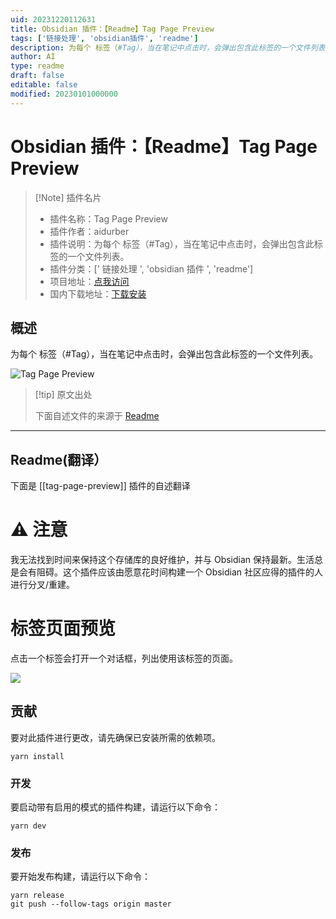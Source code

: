 ```yaml
---
uid: 20231220112631
title: Obsidian 插件：【Readme】Tag Page Preview
tags: ['链接处理', 'obsidian插件', 'readme']
description: 为每个 标签（#Tag），当在笔记中点击时，会弹出包含此标签的一个文件列表。
author: AI
type: readme
draft: false
editable: false
modified: 20230101000000
---
```


# Obsidian 插件：【Readme】Tag Page Preview

> [!Note] 插件名片
> - 插件名称：Tag Page Preview
> - 插件作者：aidurber
> - 插件说明：为每个 标签（#Tag），当在笔记中点击时，会弹出包含此标签的一个文件列表。
> - 插件分类：[' 链接处理 ', 'obsidian 插件 ', 'readme']
> - 项目地址：[点我访问](https://github.com/aidurber/tag-page-preview)
> - 国内下载地址：[下载安装](https://pkmer.cn/products/plugin/pluginMarket/?tag-page-preview)

## 概述

为每个 标签（#Tag），当在笔记中点击时，会弹出包含此标签的一个文件列表。

![Tag Page Preview](https://cdn.pkmer.cn/covers/tag-page-preview.PNG!pkmer)

> [!tip] 原文出处
>
>下面自述文件的来源于 [Readme](https://ghproxy.net/https://raw.githubusercontent.com/Aidurber/tag-page-preview/master/README.md)

---

## Readme(翻译）

下面是 [[tag-page-preview]] 插件的自述翻译

# ⚠️ 注意

我无法找到时间来保持这个存储库的良好维护，并与 Obsidian 保持最新。生活总是会有阻碍。这个插件应该由愿意花时间构建一个 Obsidian 社区应得的插件的人进行分叉/重建。

# 标签页面预览

点击一个标签会打开一个对话框，列出使用该标签的页面。

![](https://cdn.pkmer.cn/covers/tag-page-preview_2_0.jpeg!pkmer)

## 贡献

要对此插件进行更改，请先确保已安装所需的依赖项。

```
yarn install
```

### 开发

要启动带有启用的模式的插件构建，请运行以下命令：

```
yarn dev
```

### 发布

要开始发布构建，请运行以下命令：

```
yarn release
git push --follow-tags origin master
```